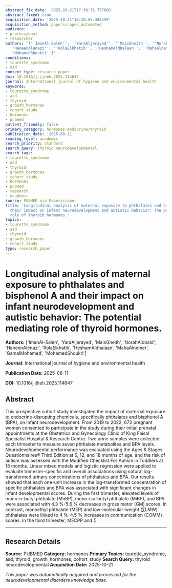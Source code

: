 ```yaml
---
abstract_fix_date: '2025-10-21T17:30:36.757666'
abstract_fixed: true
acquisition_date: '2025-10-21T16:20:55.498559'
acquisition_method: paperscraper_automated
audience:
- professional
- researcher
authors: '[''ImanAl-Saleh'', ''YaraAljerayed'', ''MaisGheith'', ''NorahAlobaid'',
  ''HaneenAlenazi'', ''RolaElkhatib'', ''HeshamAldhalaan'', ''MahaAlnemer'', ''GamalMohamed'',
  ''MohamedShoukri'']'
conditions:
- tourette_syndrome
- asd
content_type: research_paper
doi: 10.1016/j.ijheh.2025.114647
journal: International journal of hygiene and environmental health
keywords:
- tourette_syndrome
- asd
- thyroid
- growth_hormones
- cohort_study
- hormones
- pubmed
patient_friendly: false
primary_category: hormones-endocrine/thyroid
publication_date: '2025-08-11'
reading_level: academic
search_priority: standard
search_query: thyroid neurodevelopmental
search_tags:
- tourette_syndrome
- asd
- thyroid
- growth_hormones
- cohort_study
- hormones
- pubmed
- research
- academic
source: PUBMED via Paperscraper
title: 'Longitudinal analysis of maternal exposure to phthalates and bisphenol A and
  their impact on infant neurodevelopment and autistic behavior: The potential mediating
  role of thyroid hormones.'
topics:
- tourette_syndrome
- asd
- thyroid
- growth_hormones
- cohort_study
type: research_paper
---
```


# Longitudinal analysis of maternal exposure to phthalates and bisphenol A and their impact on infant neurodevelopment and autistic behavior: The potential mediating role of thyroid hormones.

**Authors:** ['ImanAl-Saleh', 'YaraAljerayed', 'MaisGheith', 'NorahAlobaid', 'HaneenAlenazi', 'RolaElkhatib', 'HeshamAldhalaan', 'MahaAlnemer', 'GamalMohamed', 'MohamedShoukri']

**Journal:** International journal of hygiene and environmental health

**Publication Date:** 2025-08-11

**DOI:** 10.1016/j.ijheh.2025.114647

## Abstract

This prospective cohort study investigated the impact of maternal exposure to endocrine-disrupting chemicals, specifically phthalates and bisphenol A (BPA), on infant neurodevelopment. From 2019 to 2022, 672 pregnant women consented to participate in the study during their initial prenatal appointments at the Obstetrics and Gynecology Clinic of King Faisal Specialist Hospital & Research Centre. Two urine samples were collected each trimester to measure seven phthalate metabolites and BPA levels. Neurodevelopmental performance was evaluated using the Ages & Stages Questionnaires® Third Edition at 6, 12, and 18 months of age, and the risk of autism was assessed with the Modified Checklist For Autism in Toddlers at 18 months. Linear mixed models and logistic regression were applied to evaluate trimester-specific and overall associations using natural log-transformed urinary concentrations of phthalates and BPA. Our results showed that each one-unit increase in the log-transformed concentration of specific phthalates and BPA was associated with significant changes in infant developmental scores. During the first trimester, elevated levels of mono-n-butyl phthalate (MnBP), mono-iso-butyl phthalate (MiBP), and BPA were associated with 4.3 %-5.6 % decreases in gross motor (GM) scores. In contrast, monoethyl phthalate (MEP) and low-molecular-weight (∑LMW) phthalates were linked to 4 %-4.5 % increases in communication (COMM) scores. In the third trimester, MECPP and Σ

---

## Research Details

**Source:** PUBMED
**Category:** hormones
**Primary Topics:** tourette_syndrome, asd, thyroid, growth_hormones, cohort_study
**Search Query:** thyroid neurodevelopmental
**Acquisition Date:** 2025-10-21

*This paper was automatically acquired and processed for the neurodevelopmental disorders knowledge base.*
